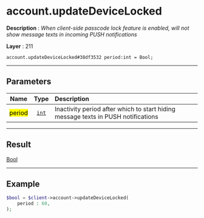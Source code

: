 # account.updateDeviceLocked

**Description** : *When client-side passcode lock feature is enabled, will not show message texts in incoming PUSH notifications*

**Layer** : 211

```tl
account.updateDeviceLocked#38df3532 period:int = Bool;
```

---

## Parameters

| Name | Type | Description |
| :---: | :---: | :--- |
| <mark>period</mark> | [`int`](type/int) | Inactivity period after which to start hiding message texts in PUSH notifications |

---

## Result

[Bool](type/Bool)

---

## Example

```php
$bool = $client->account->updateDeviceLocked(
	period : 60,
);
```